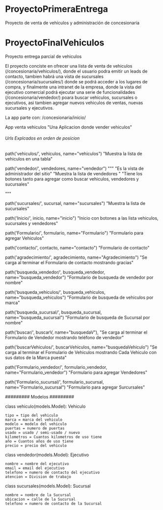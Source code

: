 # ProyectoPrimeraEntrega
Proyecto de venta de vehículos y administración de concesionaria
# ProyectoFinalVehiculos
Proyecto entrega parcial de vehiculos

El proyecto conciste en ofrecer una lista de venta de vehiculos (/concesionaria/vehiculos/), donde el usuario
podra emitir un leads de contacto, tambien habrá una vista de sucursales (/concesionaria/sucursales/) donde se podrá acceder a los lugares de compra, y finalmente una intranet de la empresa, donde la vista del ejecutivo comercial podrá ejecutar una serie de funcionalidades (/concesionaria/vendedor/) poara buscar vehiculos, sucursales o ejecutivos, asi tambien agregar nuevos vehiculos de ventas, nuevas sucursales y ejecutivos.

La app parte con: /concesionaria/inicio/

App venta vehiculos
"Una Aplicacion donde vender vehiculos"


###### Urls Explcados en orden de posicion ######

path('vehiculos/', vehiculos, name="vehiculos")
"Muestra la lista de vehiculos en una tabla"

path('vendedor/', vendedores, name="vendedor")
"""
"Es la vista de administrador del sitio"
"Muestra la lista de vendedores "
"Tiene los botones tanto para agregar como buscar vehiculos, vendedores y sucursales"

"""

path('sucursales/', sucursal, name="sucursales")
"Muestra la lista de sucursales"

path('Inicio/', inicio, name="inicio")
"Inicio con botones a las lista vehiculos, sucursales y vendedores"

path('Formulario/', formulario, name="Formulario")
"Formulario para agregar Vehiculos"

path('contacto/', contacto, name="contacto")
"Formulario de contacto"

path('agradecimiento/', agradecimiento, name="Agradecimiento")
"Se carga al terminar el Formulario de contacto mostrando gracias"

path('busqueda_vendedor/', busqueda_vendedor, name="busqueda_vendedor")
"Formulario de busqueda de vendedor por nombre"

path('busqueda_vehiculos/', busqueda_vehiculos, name="busqueda_vehiculos")
"Formulario de busqueda de vehiculos por marca"

path('busqueda_sucursal/', busqueda_sucursal, name="busqueda_sucursal")
"Formulario de busqueda de Sucursal por nombre"

path('buscar/', buscarV, name="busquedaV"),
"Se carga al terminar el Formulario de Vendedor mostrando teléfono de vendedor"

path('buscarVehiculos/', buscarVehiculos, name="busquedaVehiculo")
"Se carga al terminar el Formulario de Vehiculos mostrando Cada Vehiculo con sus datos de la Marca puesta"

path('Formulario_vendedor/', formulario_vendedor, name="Formulario_vendedor")
"Formulario para agregar Vendedores"

path('Formulario_sucursal/', formulario_sucursal, name="Formulario_sucursal")
"Formulario para agregar Surcursales"


######### Modelos #########

class vehiculo(models.Model): Vehiculo

    tipo = tipo del vehiculo
    marca = marca del vehiculo
    modelo = modelo del vehiculo
    puertas = numero de puertas
    usado = usado / semi-usado / nuevo
    kilometros = Cuantos kilometros de uso tiene
    año = Cuantos años de uso tiene
    precio = precio del vehiculo

class vendedor(models.Model): Ejecutivo

    nombre = nombre del ejecutivo
    email = email del ejecutivo
    telefono = numero de contacto del ejecutivo
    atencion = Division de trabajo

class sucursales(models.Model): Sucursal

    nombre = nombre de la Sucursal
    ubicacion = calle de la Sucursal
    telefono = numero de contacto de la Sucursal
